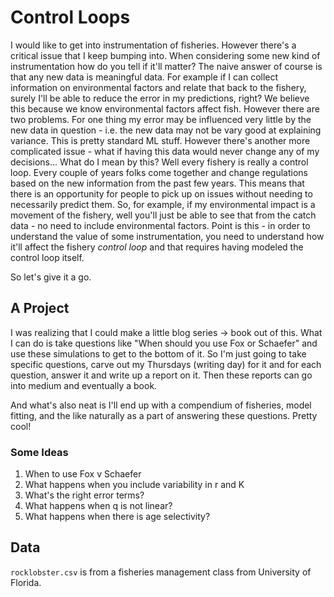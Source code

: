 # Control Loops

I would like to get into instrumentation of fisheries. However there's a critical issue that I keep bumping into.
When considering some new kind of instrumentation how do you tell if it'll matter? The naive answer of course
is that any new data is meaningful data. For example if I can collect information on environmental factors and
relate that back to the fishery, surely I'll be able to reduce the error in my predictions, right? We believe
this because we know environmental factors affect fish. However there are two problems. For one thing my error may
be influenced very little by the new data in question - i.e. the new data may not be vary good at explaining
variance. This is pretty standard ML stuff. However there's another more complicated issue - what if having this
data would never change any of my decisions... What do I mean by this? Well every fishery is really a control loop.
Every couple of years folks come together and change regulations based on the new information from the past few years.
This means that there is an opportunity for people to pick up on issues without needing to necessarily predict them.
So, for example, if my environmental impact is a movement of the fishery, well you'll just be able to see that from
the catch data - no need to include environmental factors. Point is this - in order to understand the value of some
instrumentation, you need to understand how it'll affect the fishery *control loop* and that requires having modeled
the control loop itself. 

So let's give it a go. 

## A Project

I was realizing that I could make a little blog series -> book out of this. What I can do is take questions like "When should you use Fox or Schaefer" and use these simulations to get to the bottom of it. So I'm just going to take specific questions, carve out my Thursdays (writing day) for it and for each question, answer it and write up a report on it. Then these reports can go into medium and eventually a book. 

And what's also neat is I'll end up with a compendium of fisheries, model fitting, and the like naturally as a part of answering these questions. Pretty cool!

### Some Ideas

1. When to use Fox v Schaefer
2. What happens when you include variability in r and K
3. What's the right error terms?
4. What happens when q is not linear?
5. What happens when there is age selectivity?

## Data

`rocklobster.csv` is from a fisheries management class from University of Florida. 
